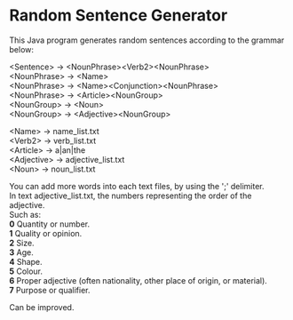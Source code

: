 # Random Sentence Generator

This Java program generates random sentences according to the grammar below:

\<Sentence> -> \<NounPhrase>\<Verb2>\<NounPhrase>  
\<NounPhrase> -> \<Name><NounPhrase>  
\<NounPhrase> -> \<Name>\<Conjunction>\<NounPhrase>  
\<NounPhrase> -> \<Article>\<NounGroup>  
\<NounGroup> -> \<Noun>  
\<NounGroup> -> \<Adjective>\<NounGroup>  

\<Name> -> name_list.txt  
\<Verb2> -> verb_list.txt  
\<Article> -> a|an|the  
\<Adjective> -> adjective_list.txt  
\<Noun> -> noun_list.txt  

You can add more words into each text files, by using the ';' delimiter.  
In text adjective_list.txt, the numbers representing the order of the adjective.  
Such as:  
**0** Quantity or number.  
**1** Quality or opinion.  
**2** Size.  
**3** Age.  
**4** Shape.  
**5** Colour.  
**6** Proper adjective (often nationality, other place of origin, or material).  
**7** Purpose or qualifier.  

Can be improved.

